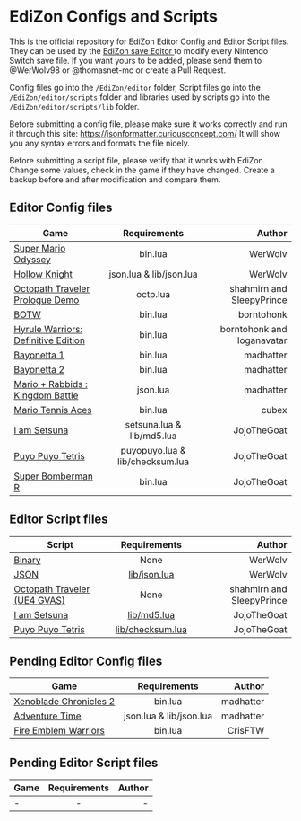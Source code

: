 # EdiZon Configs and Scripts

This is the official repository for EdiZon Editor Config and Editor Script files. They can be used by the [EdiZon save Editor
](https://github.com/thomasnet-mc/EdiZon) to modify every Nintendo Switch save file.
If you want yours to be added, please send them to @WerWolv98 or @thomasnet-mc or create a Pull Request.

Config files go into the `/EdiZon/editor` folder, Script files go into the `/EdiZon/editor/scripts` folder and libraries used by scripts go into the `/EdiZon/editor/scripts/lib` folder.

Before submitting a config file, please make sure it works correctly and run it through this site: https://jsonformatter.curiousconcept.com/ It will show you any syntax errors and formats the file nicely.

Before submitting a script file, please vetify that it works with EdiZon. Change some values, check in the game if they have changed. Create a backup before and after modification and compare them.

## Editor Config files

| Game                            | Requirements            | Author    |
| ------------------------------- |:-----------------------:| ---------:|
| [Super Mario Odyssey](https://github.com/WerWolv98/EdiZon_ConfigsAndScripts/blob/master/Configs/0100000000010000.json)             | bin.lua                 | WerWolv  |
| [Hollow Knight](https://github.com/WerWolv98/EdiZon_ConfigsAndScripts/blob/master/Configs/0100633007D48000.json)                   | json.lua & lib/json.lua | WerWolv  |
| [Octopath Traveler Prologue Demo](https://github.com/WerWolv98/EdiZon_ConfigsAndScripts/blob/master/Configs/010096000B3EA000.json) | octp.lua                | shahmirn and SleepyPrince |
| [BOTW](https://github.com/WerWolv98/EdiZon_ConfigsAndScripts/blob/master/Configs/01007EF00011E000.json)    | bin.lua | borntohonk |
| [Hyrule Warriors: Definitive Edition](https://github.com/WerWolv98/EdiZon_ConfigsAndScripts/blob/master/Configs/0100AE00096EA000.json) | bin.lua | borntohonk and loganavatar |
| [Bayonetta 1](https://github.com/WerWolv98/EdiZon_ConfigsAndScripts/blob/master/Configs/010076F0049A2000.json) | bin.lua | madhatter |
| [Bayonetta 2](https://github.com/WerWolv98/EdiZon_ConfigsAndScripts/blob/master/Configs/01007960049A0000.json) | bin.lua | madhatter |
| [Mario + Rabbids : Kingdom Battle](https://github.com/WerWolv98/EdiZon_ConfigsAndScripts/blob/master/Configs/010067300059A000.json) | json.lua | madhatter |
| [Mario Tennis Aces](https://github.com/WerWolv98/EdiZon_ConfigsAndScripts/blob/master/Configs/0100BDE00862A000.json) | bin.lua | cubex |
| [I am Setsuna](https://github.com/WerWolv98/EdiZon_ConfigsAndScripts/blob/master/Configs/0100849000BDA000.json) | setsuna.lua & lib/md5.lua | JojoTheGoat |
| [Puyo Puyo Tetris](https://github.com/WerWolv98/EdiZon_ConfigsAndScripts/blob/master/Configs/010053D0001BE000.json) | puyopuyo.lua & lib/checksum.lua | JojoTheGoat |
| [Super Bomberman R](https://github.com/WerWolv98/EdiZon_ConfigsAndScripts/blob/master/Configs/01007AD00013E000.json) | bin.lua | JojoTheGoat |


## Editor Script files
| Script                            | Requirements            | Author    |
| --------------------------------- |:-----------------------:| ---------:|
| [Binary](https://github.com/WerWolv98/EdiZon_ConfigsAndScripts/blob/master/Scripts/bin.lua) | None                 | WerWolv  |
| [JSON](https://github.com/WerWolv98/EdiZon_ConfigsAndScripts/blob/master/Scripts/json.lua) | [lib/json.lua](https://github.com/WerWolv98/EdiZon_ConfigsAndScripts/blob/master/Scripts/lib/json.lua) | WerWolv  |
| [Octopath Traveler (UE4 GVAS)](https://github.com/WerWolv98/EdiZon_ConfigsAndScripts/blob/master/Scripts/octp.lua) | None | shahmirn and SleepyPrince |
| [I am Setsuna](https://github.com/WerWolv98/EdiZon_ConfigsAndScripts/blob/master/Scripts/setsuna.lua) | [lib/md5.lua](https://github.com/WerWolv98/EdiZon_ConfigsAndScripts/blob/master/Scripts/lib/md5.lua) | JojoTheGoat |
| [Puyo Puyo Tetris](https://github.com/WerWolv98/EdiZon_ConfigsAndScripts/blob/master/Scripts/puyopuyo.lua) | [lib/checksum.lua](https://github.com/WerWolv98/EdiZon_ConfigsAndScripts/blob/master/Scripts/lib/checksum.lua) | JojoTheGoat |


## Pending Editor Config files
| Game                            | Requirements            | Author    |
| ------------------------------- |:-----------------------:| ---------:|
| [Xenoblade Chronicles 2](https://github.com/WerWolv98/EdiZon_ConfigsAndScripts/blob/master/Pending/Configs/0100E95004038000.json)             | bin.lua                 | madhatter  |
| [Adventure Time](https://github.com/WerWolv98/EdiZon_ConfigsAndScripts/blob/master/Pending/Configs/0100C4E004406000.json)             | json.lua & lib/json.lua         | madhatter  |
| [Fire Emblem Warriors](https://github.com/WerWolv98/EdiZon_ConfigsAndScripts/blob/master/Pending/Configs/0100F15003E64000.json)             | bin.lua         | CrisFTW  |


## Pending Editor Script files

| Game                            | Requirements            | Author    |
| ------------------------------- |:-----------------------:| ---------:|
| - | - | - |
